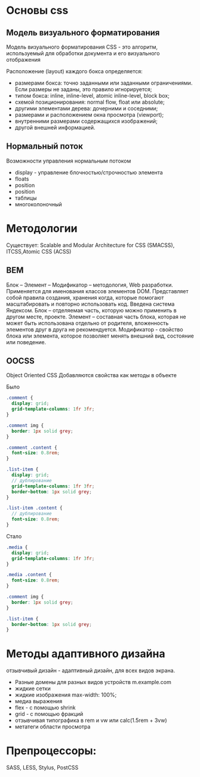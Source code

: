 <!-- Основы css ---------------------------------------------------------------------------------------------------------------------------->

# Основы css

## Модель визуального форматирования

Модель визуального форматирования CSS - это алгоритм, используемый для обработки документа и его визуального отображения

Расположение (layout) каждого бокса определяется:

- размерами бокса: точно заданными или заданными ограничениями. Если размеры не заданы, это правило игнорируется;
- типом бокса: inline, inline-level, atomic inline-level, block box;
- схемой позиционирования: normal flow, float или absolute;
- другими элементами дерева: дочерними и соседними;
- размерами и расположением окна просмотра (viewport);
- внутренними размерами содержащихся изображений;
- другой внешней информацией.

<!-- Нормальный поток ---------------------------------------------------------------------------------------------------------------------------->

## Нормальный поток

Возможности управления нормальным потоком

- display - управление блочностью/строчностью элемента
- floats
- position
- position
- таблицы
- многоколоночный

<!-- Методологии ---------------------------------------------------------------------------------------------------------------------------->

# Методологии

Существует: Scalable and Modular Architecture for CSS (SMACSS), ITCSS,Atomic CSS (ACSS)

## BEM

Блок – Элемент – Модификатор – методология, Web разработки. Применяется для именования классов элементов DOM. Представляет собой правила создания, хранения когда, которые помогают масштабировать и повторно использовать код. Введена система Яндексом. Блок – отделяемая часть, которую можно применить в другом месте, проекте. Элемент – составная часть блока, которая не может быть использована отдельно от родителя, вложенность элементов друг в друга не рекомендуется. Модификатор - свойство блока или элемента, которое позволяет менять внешний вид, состояние или поведение.

## OOCSS

Object Oriented CSS Добавляются свойства как методы в объекте

Было

```scss
.comment {
  display: grid;
  grid-template-columns: 1fr 3fr;
}

.comment img {
  border: 1px solid grey;
}

.comment .content {
  font-size: 0.8rem;
}

.list-item {
  display: grid;
  // дублирование
  grid-template-columns: 1fr 3fr;
  border-bottom: 1px solid grey;
}

.list-item .content {
  // дублирование
  font-size: 0.8rem;
}
```

Стало

```scss
.media {
  display: grid;
  grid-template-columns: 1fr 3fr;
}

.media .content {
  font-size: 0.8rem;
}

.comment img {
  border: 1px solid grey;
}

.list-item {
  border-bottom: 1px solid grey;
}
```

# Методы адаптивного дизайна

отзывчивый дизайн - адаптивный дизайн, для всех видов экрана.

- Разные домены для разных видов устройств m.example.com
- жидкие сетки
- жидкие изображения max-width: 100%;
- медиа выражения
- flex - с помощью shrink
- grid - с помощью фракций
- отзывчивая типографика в rem и vw или calc(1.5rem + 3vw)
- метатеги области просмотра

# Препроцессоры:

SASS, LESS, Stylus, PostCSS
